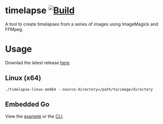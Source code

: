 # timelapse [![Build](https://github.com/mpawlowski/timelapse/actions/workflows/build.yaml/badge.svg)](https://github.com/mpawlowski/timelapse/actions/workflows/build.yaml)

A tool to create timelapses from a series of images using ImageMagick and FFMpeg.

# Usage

Downlad the latest release [here](https://github.com/mpawlowski/timelapse/releases/latest).

## Linux (x64)
    ./timelapse-linux-amd64 --source-directory=/path/to/image/directory

## Embedded Go

View the [example](src/bin/example/example.go) or the [CLI](src/bin/cli/cli.go).